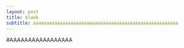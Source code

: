 ```yaml
---
layout: post
title: blank
subtitle: aaaaaaaaaaaaaaaaaaaaaaaaaaaaaaaaaaaaaaaaaaaaaaaaaaaaaa
---
```


#AAAAAAAAAAAAAAAAA